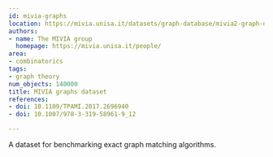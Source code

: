 ```yaml
---
id: mivia-graphs
location: https://mivia.unisa.it/datasets/graph-database/mivia2-graph-database/
authors:
- name: The MIVIA group
  homepage: https://mivia.unisa.it/people/
area:
- combinatorics
tags:
- graph theory
num_objects: 140000
title: MIVIA graphs dataset
references:
- doi: 10.1109/TPAMI.2017.2696940
- doi: 10.1007/978-3-319-58961-9_12

---
```


A dataset for benchmarking exact graph matching algorithms.
